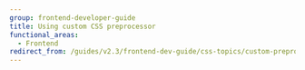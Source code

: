 ```yaml
---
group: frontend-developer-guide
title: Using custom CSS preprocessor
functional_areas:
  - Frontend
redirect_from: /guides/v2.3/frontend-dev-guide/css-topics/custom-preprocess-parent.html
---
```



